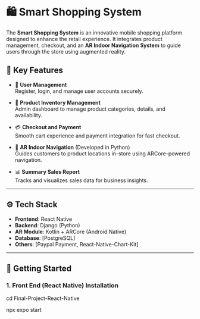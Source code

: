 # 🛍️ Smart Shopping System

The **Smart Shopping System** is an innovative mobile shopping platform designed to enhance the retail experience. It integrates product management, checkout, and an **AR Indoor Navigation System** to guide users through the store using augmented reality.

## 📱 Key Features

- 🔐 **User Management**  
  Register, login, and manage user accounts securely.

- 🛒 **Product Inventory Management**  
  Admin dashboard to manage product categories, details, and availability.

- 💳 **Checkout and Payment**  
  Smooth cart experience and payment integration for fast checkout.

- 📍 **AR Indoor Navigation** (Developed in Python)  
  Guides customers to product locations in-store using ARCore-powered navigation.

- 📊 **Summary Sales Report**  
  Tracks and visualizes sales data for business insights.

---

## ⚙️ Tech Stack

- **Frontend**: React Native  
- **Backend**: Django (Python)  
- **AR Module**: Kotlin + ARCore (Android Native)  
- **Database**: [PostgreSQL]  
- **Others**: [Paypal Payment, React-Native-Chart-Kit]

---

## 🚀 Getting Started

### 1. Front End (React Native) Installation

cd Final-Project-React-Native

npx expo start

